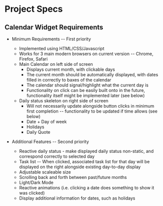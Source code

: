 # Project Specs

## Calendar Widget Requirements
- Minimum Requirements -- First priority
  - Implemented using HTML/CSS/Javascript
  - Works for 3 main modern browsers on current version -- Chrome, Firefox, Safari
  - Main Calendar on left side of screen
    - Displays current month, with clickable days
    - The current month should be automatically displayed, with dates filled in correctly to baxes of the calendar
    - The calendar should signal/highlight what the current day is
    - Functionality on click can be easily built onto in the future, functionality itself might be implemented later (see below)
  - Daily status skeleton on right side of screen
    - Will not necessarily update alongside button clicks in minimum first completion -- functionality to be updated if time allows (see below)
    - Date + Day of week
    - Holidays
    - Daily Quote

- Additional Features -- Second priority
  - Reactive daily status - make displayed daily status non-static, and correspond correctly to selected day
  - Task list -- When clicked, associated task list for that day will be displayed on the right alongside existing day-to-day display
  - Adjustable scaleable size
  - Scrolling back and forth between past/future months
  - Light/Dark Mode
  - Reactive animations (i.e. clicking a date does something to show it was clicked)
  - Display additional information for dates, such as holidays
